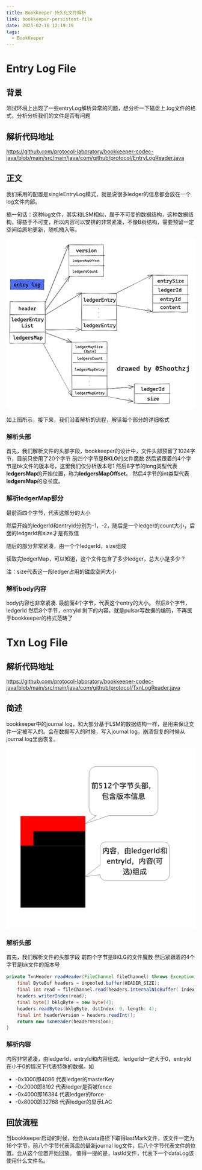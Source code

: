 ```yaml
---
title: BookKeeper 持久化文件解析
link: bookkeeper-persistent-file
date: 2021-02-16 12:19:19
tags:
  - BookKeeper
---
```


# Entry Log File

## 背景

测试环境上出现了一些entryLog解析异常的问题，想分析一下磁盘上.log文件的格式，分析分析我们的文件是否有问题

## 解析代码地址

https://github.com/protocol-laboratory/bookkeeper-codec-java/blob/main/src/main/java/com/github/protocol/EntryLogReader.java

## 正文

我们采用的配置是singleEntryLog模式，就是说很多ledger的信息都会放在一个log文件内部。

插一句话：这种log文件，其实和LSM相似，属于不可变的数据结构，这种数据结构，得益于不可变，所以内容可以安排的非常紧凑，不像B树结构，需要预留一定空间给原地更新，随机插入等。

![bookkeeper-entry-log-format](Images/bookkeeper-entry-log-format.png)

如上图所示，接下来，我们沿着解析的流程，解读每个部分的详细格式

### 解析头部

首先，我们解析文件的头部字段，bookkeeper的设计中，文件头部预留了1024字节，目前只使用了20个字节
前四个字节是**BKLO**的文件魔数
然后紧跟着的4个字节是bk文件的版本号，这里我们仅分析版本号1
然后8字节的long类型代表**ledgersMap**的开始位置，称为**ledgersMapOffset**。
然后4字节的int类型代表**ledgersMap**的总长度。

### 解析ledgerMap部分

最前面四个字节，代表这部分的大小

然后开始的ledgerId和entryId分别为-1，-2，随后是一个ledger的count大小，后面的ledgerId和size才是有效值

随后的部分非常紧凑，由一个个ledgerId，size组成

读取完ledgerMap，可以知道，这个文件包含了多少ledger，总大小是多少？

注：size代表这一段ledger占用的磁盘空间大小

### 解析body内容

body内容也非常紧凑.
最前面4个字节，代表这个entry的大小。
然后8个字节，ledgerId
然后8个字节，entryId
剩下的内容，就是pulsar写数据的编码，不再属于bookkeeper的格式范畴了

# Txn Log File

## 解析代码地址

https://github.com/protocol-laboratory/bookkeeper-codec-java/blob/main/src/main/java/com/github/protocol/TxnLogReader.java

## 简述

bookkeeper中的journal log，和大部分基于LSM的数据结构一样，是用来保证文件一定被写入的。会在数据写入的时候，写入journal log，崩溃恢复的时候从journal log里面恢复。

![bookkeeper-txn-log-format](Images/bookkeeper-txn-log-format.png)

### 解析头部
首先，我们解析文件的头部字段
前四个字节是BKLG的文件魔数
然后紧跟着的4个字节是bk文件的版本号

```java
private TxnHeader readHeader(FileChannel fileChannel) throws Exception {
    final ByteBuf headers = Unpooled.buffer(HEADER_SIZE);
    final int read = fileChannel.read(headers.internalNioBuffer( index: 0, HEADER_SIZE));
    headers.writerIndex(read);
    final byte[] bklgByte = new byte[4];
    headers.readBytes(bklgByte, dstIndex: 0, length: 4);
    final int headerVersion = headers.readInt();
    return new TxnHeader(headerVersion);
}
```

### 解析内容
内容非常紧凑，由ledgerId，entryId和内容组成。ledgerId一定大于0，entryId在小于0的情况下代表特殊的数据。如

- -0x1000即4096 代表ledger的masterKey
- -0x2000即8192 代表ledger是否被fence
- -0x4000即16384 代表ledger的force
- -0x8000即32768 代表ledger的显示LAC

## 回放流程
当bookkeeper启动的时候，他会从data路径下取得lastMark文件，该文件一定为16个字节，前八个字节代表落盘的最新journal log文件，后八个字节代表文件的位置。会从这个位置开始回放。
值得一提的是，lastId文件，代表下一个dataLog该使用什么文件名。
